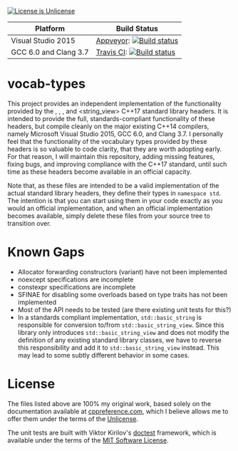 [![License is Unlicense](http://img.shields.io/badge/license-Unlicense-blue.svg?style=flat)](http://unlicense.org/)

Platform | Build Status |
-------- | ------------ |
| Visual Studio 2015 | [Appveyor](http://appveyor.com): [![Build status](https://ci.appveyor.com/api/projects/status/1ylttmu6a95uhsoy?svg=true)](https://ci.appveyor.com/project/sgorsten/vocab-types) |
| GCC 6.0 and Clang 3.7 | [Travis CI](http://travis-ci.org): [![Build status](http://travis-ci.org/sgorsten/vocab-types.svg?branch=master)](https://travis-ci.org/sgorsten/vocab-types) |

# vocab-types

This project provides an independent implementation of the functionality provided by the <variant>, <optional>, <any>, and <string_view> C++17 standard library headers. It is intended to provide the full, standards-compliant functionality of these headers, but compile cleanly on the major existing C++14 compilers, namely Microsoft Visual Studio 2015, GCC 6.0, and Clang 3.7. I personally feel that the functionality of the vocabulary types provided by these headers is so valuable to code clarity, that they are worth adopting early. For that reason, I will maintain this repository, adding missing features, fixing bugs, and improving compliance with the C++17 standard, until such time as these headers become available in an official capacity.

Note that, as these files are intended to be a valid implementation of the actual standard library headers, they define their types in `namespace std`. The intention is that you can start using them in your code exactly as you would an official implementation, and when an official implementation becomes available, simply delete these files from your source tree to transition over.

# Known Gaps

- Allocator forwarding constructors (variant) have not been implemented
- noexcept specifications are incomplete
- constexpr specifications are incomplete
- SFINAE for disabling some overloads based on type traits has not been implemented
- Most of the API needs to be tested (are there existing unit tests for this?)
- In a standards compliant implementation, `std::basic_string` is responsible for conversion to/from `std::basic_string_view`. Since this library only introduces `std::basic_string_view` and does not modify the definition of any existing standard library classes, we have to reverse this responsibility and add it to `std::basic_string_view` instead. This may lead to some subtly different behavior in some cases.

# License

The files listed above are 100% my original work, based solely on the documentation available at [cppreference.com](http://en.cppreference.com/w/), which I believe allows me to offer them under the terms of the [Unlicense](http://unlicense.org/). 

The unit tests are built with Viktor Kirilov's [doctest](https://github.com/onqtam/doctest) framework, which is available under the terms of the [MIT Software License](https://opensource.org/licenses/MIT).
